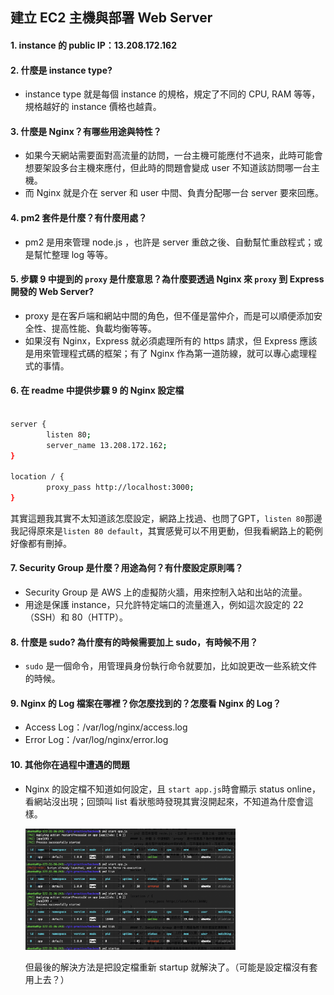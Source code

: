 建立 EC2 主機與部署 Web Server
---
#### 1. instance 的 public IP：13.208.172.162
#### 2. 什麼是 instance type?
- instance type 就是每個 instance 的規格，規定了不同的 CPU, RAM 等等，規格越好的 instance 價格也越貴。
#### 3. 什麼是 Nginx？有哪些用途與特性？
- 如果今天網站需要面對高流量的訪問，一台主機可能應付不過來，此時可能會想要架設多台主機來應付，但此時的問題會變成 user 不知道該訪問哪一台主機。
- 而 Nginx 就是介在 server 和 user 中間、負責分配哪一台 server 要來回應。
#### 4. pm2 套件是什麼？有什麼用處？
- pm2 是用來管理 node.js ，也許是 server 重啟之後、自動幫忙重啟程式；或是幫忙整理 log 等等。
#### 5. 步驟 9 中提到的 `proxy` 是什麼意思？為什麼要透過 Nginx 來 `proxy` 到 Express 開發的 Web Server?
- proxy 是在客戶端和網站中間的角色，但不僅是當仲介，而是可以順便添加安全性、提高性能、負載均衡等等。
- 如果沒有 Nginx，Express 就必須處理所有的 https 請求，但 Express 應該是用來管理程式碼的框架；有了 Nginx 作為第一道防線，就可以專心處理程式的事情。
#### 6. 在 readme 中提供步驟 9 的 Nginx 設定檔
```bash

server {
        listen 80;
        server_name 13.208.172.162;
}

location / {
        proxy_pass http://localhost:3000;
}
```
其實這題我其實不太知道該怎麼設定，網路上找過、也問了GPT，`listen 80`那邊我記得原來是`listen 80 default`，其實感覺可以不用更動，但我看網路上的範例好像都有刪掉。

#### 7. Security Group 是什麼？用途為何？有什麼設定原則嗎？
- Security Group 是 AWS 上的虛擬防火牆，用來控制入站和出站的流量。
- 用途是保護 instance，只允許特定端口的流量進入，例如這次設定的 22（SSH）和 80（HTTP）。
#### 8. 什麼是 sudo? 為什麼有的時候需要加上 sudo，有時候不用？
- `sudo` 是一個命令，用管理員身份執行命令就要加，比如說更改一些系統文件的時候。
#### 9. Nginx 的 Log 檔案在哪裡？你怎麼找到的？怎麼看 Nginx 的 Log？
- Access Log：/var/log/nginx/access.log
- Error Log：/var/log/nginx/error.log
#### 10. 其他你在過程中遭遇的問題
- Nginx 的設定檔不知道如何設定，且 `start app.js`時會顯示 status online，看網站沒出現；回頭叫 list 看狀態時發現其實沒開起來，不知道為什麼會這樣。

   <img src="assets/error.png" width="70%"/>

  但最後的解決方法是把設定檔重新 startup 就解決了。（可能是設定檔沒有套用上去？）


